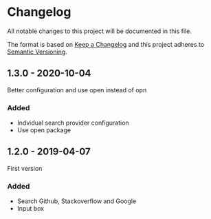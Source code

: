 # Changelog

All notable changes to this project will be documented in this file.

The format is based on [Keep a Changelog](http://keepachangelog.com/)
and this project adheres to [Semantic Versioning](http://semver.org/).

## 1.3.0 - 2020-10-04
Better configuration and use open instead of opn

### Added
- Indvidual search provider configuration
- Use open package

## 1.2.0 - 2019-04-07
First version

### Added
- Search Github, Stackoverflow and Google
- Input box
